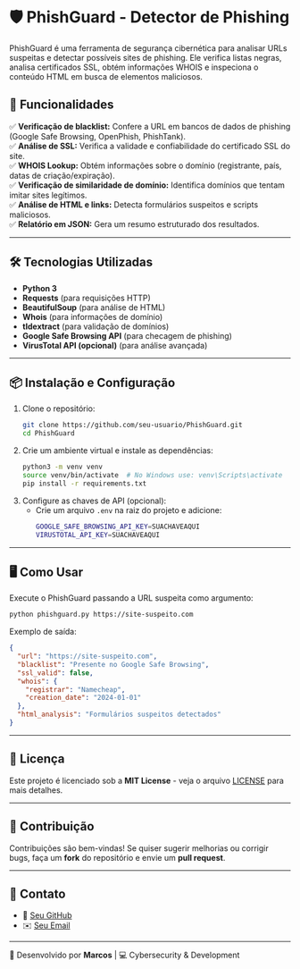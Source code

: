 # 🛡 PhishGuard - Detector de Phishing

PhishGuard é uma ferramenta de segurança cibernética para analisar URLs suspeitas e detectar possíveis sites de phishing. Ele verifica listas negras, analisa certificados SSL, obtém informações WHOIS e inspeciona o conteúdo HTML em busca de elementos maliciosos.

## 🚀 Funcionalidades

✅ **Verificação de blacklist:** Confere a URL em bancos de dados de phishing (Google Safe Browsing, OpenPhish, PhishTank).  
✅ **Análise de SSL:** Verifica a validade e confiabilidade do certificado SSL do site.  
✅ **WHOIS Lookup:** Obtém informações sobre o domínio (registrante, país, datas de criação/expiração).  
✅ **Verificação de similaridade de domínio:** Identifica domínios que tentam imitar sites legítimos.  
✅ **Análise de HTML e links:** Detecta formulários suspeitos e scripts maliciosos.  
✅ **Relatório em JSON:** Gera um resumo estruturado dos resultados.  

---

## 🛠 Tecnologias Utilizadas

- **Python 3**
- **Requests** (para requisições HTTP)
- **BeautifulSoup** (para análise de HTML)
- **Whois** (para informações de domínio)
- **tldextract** (para validação de domínios)
- **Google Safe Browsing API** (para checagem de phishing)
- **VirusTotal API (opcional)** (para análise avançada)

---

## 📦 Instalação e Configuração

1. Clone o repositório:
   ```sh
   git clone https://github.com/seu-usuario/PhishGuard.git
   cd PhishGuard
   ```
2. Crie um ambiente virtual e instale as dependências:
   ```sh
   python3 -m venv venv
   source venv/bin/activate  # No Windows use: venv\Scripts\activate
   pip install -r requirements.txt
   ```
3. Configure as chaves de API (opcional):
   - Crie um arquivo `.env` na raiz do projeto e adicione:
     ```sh
     GOOGLE_SAFE_BROWSING_API_KEY=SUACHAVEAQUI
     VIRUSTOTAL_API_KEY=SUACHAVEAQUI
     ```

---

## 🖥 Como Usar

Execute o PhishGuard passando a URL suspeita como argumento:
```sh
python phishguard.py https://site-suspeito.com
```

Exemplo de saída:
```json
{
  "url": "https://site-suspeito.com",
  "blacklist": "Presente no Google Safe Browsing",
  "ssl_valid": false,
  "whois": {
    "registrar": "Namecheap",
    "creation_date": "2024-01-01"
  },
  "html_analysis": "Formulários suspeitos detectados"
}
```

---

## 📜 Licença

Este projeto é licenciado sob a **MIT License** - veja o arquivo [LICENSE](LICENSE) para mais detalhes.

---

## 🤝 Contribuição

Contribuições são bem-vindas! Se quiser sugerir melhorias ou corrigir bugs, faça um **fork** do repositório e envie um **pull request**.

---

## 📧 Contato

- 🔗 [Seu GitHub](https://github.com/seu-usuario)
- ✉️ [Seu Email](mailto:seuemail@dominio.com)

---

🚀 Desenvolvido por **Marcos** | 💻 Cybersecurity & Development
